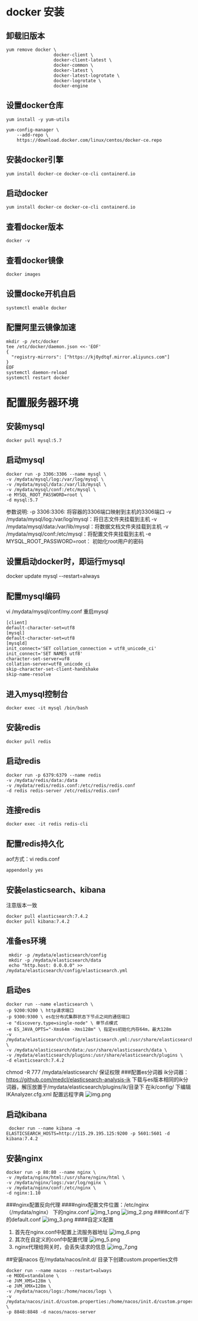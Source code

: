 # docker 安装
## 卸载旧版本
```
yum remove docker \
                  docker-client \
                  docker-client-latest \
                  docker-common \
                  docker-latest \
                  docker-latest-logrotate \
                  docker-logrotate \
                  docker-engine
```
## 设置docker仓库
```
yum install -y yum-utils

yum-config-manager \
    --add-repo \
    https://download.docker.com/linux/centos/docker-ce.repo
```

## 安装docker引擎
```
yum install docker-ce docker-ce-cli containerd.io
```
## 启动docker
```
yum install docker-ce docker-ce-cli containerd.io
```
## 查看docker版本
```
docker -v
```
## 查看docker镜像
```
docker images
```
## 设置docke开机自启
```
systemctl enable docker
```
## 配置阿里云镜像加速
```
mkdir -p /etc/docker
tee /etc/docker/daemon.json <<-'EOF'
{
  "registry-mirrors": ["https://kj0ydtqf.mirror.aliyuncs.com"]
}
EOF
systemctl daemon-reload
systemctl restart docker
```
# 配置服务器环境
## 安装mysql
```
docker pull mysql:5.7
```
## 启动mysql
```
docker run -p 3306:3306 --name mysql \
-v /mydata/mysql/log:/var/log/mysql \
-v /mydata/mysql/data:/var/lib/mysql \
-v /mydata/mysql/conf:/etc/mysql \
-e MYSQL_ROOT_PASSWORD=root \
-d mysql:5.7
```
参数说明:
 -p 3306:3306: 将容器的3306端口映射到主机的3306端口
 -v /mydata/mysql/log:/var/log/mysql：将日志文件夹挂载到主机
 -v /mydata/mysql/data:/var/lib/mysql：将数据文档文件夹挂载到主机
 -v /mydata/mysql/conf:/etc/mysql：将配置文件夹挂载到主机
 -e MYSQL_ROOT_PASSWORD=root： 初始化root用户的密码
 ## 设置启动docker时，即运行mysql
 docker update mysql --restart=always
 ## 配置mysql编码
 vi /mydata/mysql/conf/my.conf 重启mysql
 ```
 [client]
default-character-set=utf8
[mysql]
default-character-set=utf8
[mysqld]
init_connect='SET collation_connection = utf8_unicode_ci'
init_connect='SET NAMES utf8'
character-set-server=uf8
collation-server=utf8_unicode_ci
skip-character-set-client-handshake
skip-name-resolve
```

 ## 进入mysql控制台
```
docker exec -it mysql /bin/bash
```
 ## 安装redis
 ```
 docker pull redis
 ```
 ## 启动redis
 ```
 docker run -p 6379:6379 --name redis 
 -v /mydata/redis/data:/data 
 -v /mydata/redis/redis.conf:/etc/redis/redis.conf 
 -d redis redis-server /etc/redis/redis.conf
 ```

## 连接redis
```
docker exec -it redis redis-cli
```

## 配置redis持久化
aof方式：vi redis.conf
```
appendonly yes
```

## 安装elasticsearch、kibana
注意版本一致
```
docker pull elasticsearch:7.4.2
docker pull kibana:7.4.2
```
## 准备es环境
```
 mkdir -p /mydata/elasticsearch/config
 mkdir -p /mydata/elasticsearch/data
 echo "http.host: 0.0.0.0" >> /mydata/elasticsearch/config/elasticsearch.yml
```
## 启动es
```
docker run --name elasticsearch \ 
-p 9200:9200 \ http请求端口
-p 9300:9300 \ es在分布式集群状态下节点之间的通信端口
-e "discovery.type=single-node" \ 单节点模式
-e ES_JAVA_OPTS="-Xms64m -Xms128m" \ 指定es初始化内存64m，最大128m
-v /mydata/elasticsearch/config/elasticsearch.yml:/usr/share/elasticsearch/config/elasticsearch.yml \
-v /mydata/elasticsearch/data:/usr/share/elasticsearch/data \
-v /mydata/elasticsearch/plugins:/usr/share/elasticsearch/plugins \
-d elasticsearch:7.4.2
```
chmod -R 777 /mydata/elasticsearch/ 保证权限
###配置es分词器
ik分词器：https://github.com/medcl/elasticsearch-analysis-ik
下载与es版本相同的ik分词器，解压放置于/mydata/elasticsearch/plugins/ik/目录下
在ik/config/ 下编辑IKAnalyzer.cfg.xml 配置远程字典
![img.png](img.png)

## 启动kibana
```
 docker run --name kibana -e ELASTICSEARCH_HOSTS=http://115.29.195.125:9200 -p 5601:5601 -d kibana:7.4.2
```

## 安装nginx
```
docker run -p 80:80 --name nginx \
-v /mydata/nginx/html:/usr/share/nginx/html \
-v /mydata/nginx/logs:/var/log/nginx \
-v /mydata/nginx/conf:/etc/nginx \
-d nginx:1.10
```
###nginx配置反向代理
####nginx配置文件位置：/etc/nginx（/mydata/nginx） 下的nginx.conf
![img_1.png](img_1.png)
![img_2.png](img_2.png)
####conf.d/下的default.conf
![img_3.png](img_3.png)
####自定义配置
1) 首先在nginx.conf中配置上流服务器地址
![img_6.png](img_6.png)
2) 其次在自定义的conf中配置代理
![img_5.png](img_5.png)
3) nginx代理给网关时，会丢失请求的信息
   ![img_7.png](img_7.png)

##安装nacos
在/mydata/nacos/init.d/ 目录下创建custom.properties文件
```shell
docker run --name nacos --restart=always 
-e MODE=standalone \
-e JVM_XMS=128m \
-e JVM_XMX=128m \
-v /mydata/nacos/logs:/home/nacos/logs \
-v /mydata/nacos/init.d/custom.properties:/home/nacos/init.d/custom.properties \
-p 8848:8848 -d nacos/nacos-server
```
